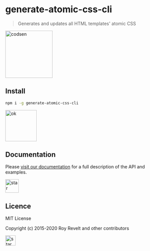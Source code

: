 # generate-atomic-css-cli

> Generates and updates all HTML templates' atomic CSS

<img src="https://codsen.com/images/png-codsen-1.png" width="148" alt="codsen" align="center">

## Install

```bash
npm i -g generate-atomic-css-cli
```

<img src="https://codsen.com/images/png-codsen-ok.png" width="98" alt="ok" align="center">

## Documentation

Please [visit our documentation](https://codsen.com/os/generate-atomic-css-cli/) for a full description of the API and examples.

<img src="https://codsen.com/images/png-codsen-star.png" width="42" alt="star" align="center">

## Licence

MIT License

Copyright (c) 2015-2020 Roy Revelt and other contributors

<img src="https://codsen.com/images/png-codsen-star-small.png" width="32" alt="star" align="center">
